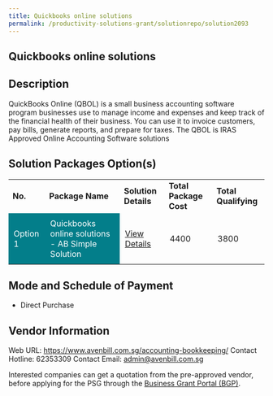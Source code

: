 ```yaml
---
title: Quickbooks online solutions
permalink: /productivity-solutions-grant/solutionrepo/solution2093
---
```


## Quickbooks online solutions

## Description

QuickBooks Online (QBOL) is a small business accounting software program businesses use to manage income and expenses and keep track of the financial health of their business. You can use it to invoice customers, pay bills, generate reports, and prepare for taxes. 
The QBOL is IRAS Approved Online Accounting Software solutions

## Solution Packages Option(s)

<table>
<tr>
<td><b>No.</b></td>
<td><b>Package Name</b></td>
<td><b>Solution Details</b></td>
<td><b>Total Package Cost</b></td>
<td><b>Total Qualifying</b></td>
</tr>
<tr>
<td style='padding: 10px; background-color: #037E8A; color: #FFFFFF;'>Option 1</td>
<td style='padding: 10px; background-color: #037E8A; color: #FFFFFF;'>Quickbooks online solutions - AB Simple Solution</td>
<td style='padding: 10px;'><a href='https://www.gobusiness.gov.sg/images/psg/Aven&Bill20200479_Desensitised_Annex_3_Part_1.pdf' target='_blank'>View Details</a></td>
<td style='padding: 10px;'>4400</td>
<td style='padding: 10px;'>3800</td>
</tr>
</table>

## Mode and Schedule of Payment

 - Direct Purchase

## Vendor Information

 Web URL: https://www.avenbill.com.sg/accounting-bookkeeping/ 
Contact Hotline: 62353309 
Contact Email: admin@avenbill.com.sg 


Interested companies can get a quotation from the pre-approved vendor, before applying for the PSG through the <a href='https://www.businessgrants.gov.sg/'>Business Grant Portal (BGP)</a>.

<script src="/jquery/resize-tables.js"></script>
